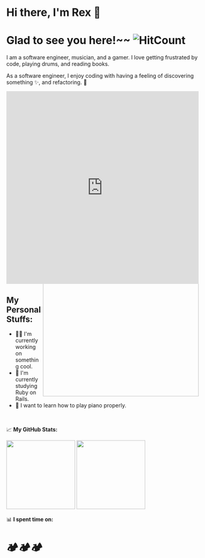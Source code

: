# Hi there, I'm Rex 👋

# Glad to see you here!~~ ![HitCount](https://hits.dwyl.com/rextumlos/rextumlos.svg?style=flat-square)

I am a software engineer, musician, and a gamer. I love getting frustrated by code, playing drums, and reading books.

As a software engineer, I enjoy coding with having a feeling of discovering something ✨, and refactoring. 🧹

<iframe src="https://giphy.com/embed/QDjpIL6oNCVZ4qzGs7" width="480" height="480" frameBorder="0" class="giphy-embed" align="right"></iframe>
<img align="right" alt="GIF" src="https://giphy.com/embed/QDjpIL6oNCVZ4qzGs7" width="408" height="318" />
<div style="width:100%;height:0;padding-bottom:100%;position:relative;"><iframe src="https://giphy.com/embed/QDjpIL6oNCVZ4qzGs7" width="100%" height="100%" style="position:absolute" frameBorder="0" class="giphy-embed" allowFullScreen></iframe></div>

## My Personal Stuffs:
- 👨‍💻 I'm currently working on something cool.
- 🚀 I'm currently studying Ruby on Rails.
- 🎹 I want to learn how to play piano properly.

<br>

📈 **My GitHub Stats:**
<p>
  <img height="180em" src="https://github-readme-stats.vercel.app/api?username=rextumlos&show_icons=true&hide_border=true&&count_private=true&include_all_commits=true" />
  <img height="180em" src="https://github-readme-stats.vercel.app/api/top-langs/?username=rextumlos&exclude_repo=KNN-Image-Classification&show_icons=true&hide_border=true&layout=compact&langs_count=8"/>
</p>

📊 **I spent time on:**
<!--START_SECTION:waka-->
<!--END_SECTION:waka-->

# 🏕️🏕️🏕️
